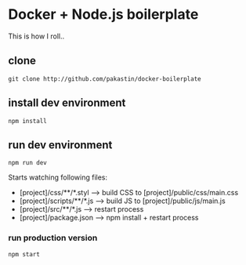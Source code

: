 # Docker + Node.js boilerplate
This is how I roll..

## clone
```
git clone http://github.com/pakastin/docker-boilerplate
```

## install dev environment
```
npm install
```

## run dev environment
```
npm run dev
```
Starts watching following files:
- [project]/css/**/*.styl --> build CSS to [project]/public/css/main.css
- [project]/scripts/**/*.js --> build JS to [project]/public/js/main.js
- [project]/src/**/*.js --> restart process
- [project]/package.json --> npm install + restart process

### run production version
```
npm start
```
